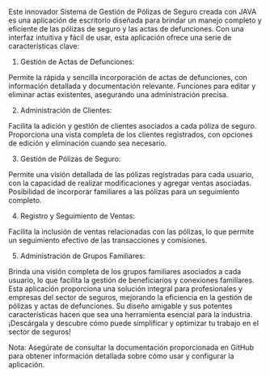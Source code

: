 Este innovador Sistema de Gestión de Pólizas de Seguro creada con JAVA es una aplicación de escritorio diseñada para brindar un manejo completo y eficiente de las pólizas de seguro y las actas de defunciones. Con una interfaz intuitiva y fácil de usar, esta aplicación ofrece una serie de características clave:

1. Gestión de Actas de Defunciones:

Permite la rápida y sencilla incorporación de actas de defunciones, con información detallada y documentación relevante.
Funciones para editar y eliminar actas existentes, asegurando una administración precisa.

2. Administración de Clientes:

Facilita la adición y gestión de clientes asociados a cada póliza de seguro.
Proporciona una vista completa de los clientes registrados, con opciones de edición y eliminación cuando sea necesario.

3. Gestión de Pólizas de Seguro:

Permite una visión detallada de las pólizas registradas para cada usuario, con la capacidad de realizar modificaciones y agregar ventas asociadas.
Posibilidad de incorporar familiares a las pólizas para un seguimiento completo.

4. Registro y Seguimiento de Ventas:

Facilita la inclusión de ventas relacionadas con las pólizas, lo que permite un seguimiento efectivo de las transacciones y comisiones.

5. Administración de Grupos Familiares:

Brinda una visión completa de los grupos familiares asociados a cada usuario, lo que facilita la gestión de beneficiarios y conexiones familiares.
Esta aplicación proporciona una solución integral para profesionales y empresas del sector de seguros, mejorando la eficiencia en la gestión de pólizas y actas de defunciones. Su diseño amigable y sus potentes características hacen que sea una herramienta esencial para la industria. ¡Descárgala y descubre cómo puede simplificar y optimizar tu trabajo en el sector de seguros!

Nota: Asegúrate de consultar la documentación proporcionada en GitHub para obtener información detallada sobre cómo usar y configurar la aplicación.


